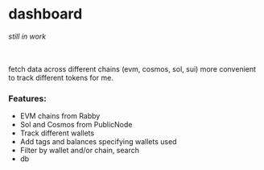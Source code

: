 # dashboard
*still in work*

<br><br>
fetch data across different chains (evm, cosmos, sol, sui)
more convenient to track different tokens for me. 

### Features:
- EVM chains from Rabby
- Sol and Cosmos from PublicNode
- Track different wallets
- Add tags and balances specifying wallets used
- Filter by wallet and/or chain, search
- db 



